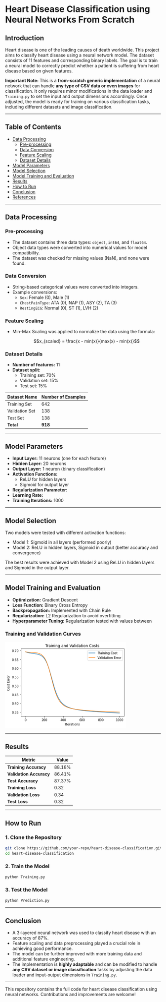 # Heart Disease Classification using Neural Networks From Scratch

## Introduction

Heart disease is one of the leading causes of death worldwide. This project aims to classify heart disease using a neural network model. The dataset consists of 11 features and corresponding binary labels. The goal is to train a neural model to correctly predict whether a patient is suffering from heart disease based on given features.

**Important Note:** This is a **from-scratch generic implementation** of a neural network that can handle **any type of CSV data or even images** for classification. It only requires minor modifications in the data loader and `Training.py` to set the input and output dimensions accordingly. Once adjusted, the model is ready for training on various classification tasks, including different datasets and image classification.

---

## Table of Contents

- [Data Processing](#data-processing)
  - [Pre-processing](#pre-processing)
  - [Data Conversion](#data-conversion)
  - [Feature Scaling](#feature-scaling)
  - [Dataset Details](#dataset-details)
- [Model Parameters](#model-parameters)
- [Model Selection](#model-selection)
- [Model Training and Evaluation](#model-training-and-evaluation)
- [Results](#results)
- [How to Run](#how-to-run)
- [Conclusion](#conclusion)
- [References](#references)

---

## Data Processing

### Pre-processing

- The dataset contains three data types: `object`, `int64`, and `float64`.
- Object data types were converted into numerical values for model compatibility.
- The dataset was checked for missing values (NaN), and none were found.

### Data Conversion

- String-based categorical values were converted into integers.
- Example conversions:
  - `Sex`: Female (0), Male (1)
  - `ChestPainType`: ATA (0), NAP (1), ASY (2), TA (3)
  - `RestingECG`: Normal (0), ST (1), LVH (2)

### Feature Scaling

- Min-Max Scaling was applied to normalize the data using the formula:
  ```math
  x_{scaled} = \frac{x - min(x)}{max(x) - min(x)}
  ```

### Dataset Details

- **Number of features:** 11
- **Dataset split:**
  - Training set: 70%
  - Validation set: 15%
  - Test set: 15%

| Dataset Name   | Number of Examples |
| -------------- | ------------------ |
| Training Set   | 642                |
| Validation Set | 138                |
| Test Set       | 138                |
| **Total**      | **918**            |

---

## Model Parameters

- **Input Layer:** 11 neurons (one for each feature)
- **Hidden Layer:** 20 neurons
- **Output Layer:** 1 neuron (binary classification)
- **Activation Functions:**
  - ReLU for hidden layers
  - Sigmoid for output layer
- **Regularization Parameter:**&#x20;
- **Learning Rate:**&#x20;
- **Training Iterations:** 1000

---

## Model Selection

Two models were tested with different activation functions:

- Model 1: Sigmoid in all layers (performed poorly)
- Model 2: ReLU in hidden layers, Sigmoid in output (better accuracy and convergence)

The best results were achieved with Model 2 using ReLU in hidden layers and Sigmoid in the output layer.

---

## Model Training and Evaluation

- **Optimization:** Gradient Descent
- **Loss Function:** Binary Cross Entropy
- **Backpropagation:** Implemented with Chain Rule
- **Regularization:** L2 Regularization to avoid overfitting
- **Hyperparameter Tuning:** Regularization  tested with values between&#x20;

### Training and Validation Curves
![Training and Validation Curves](Misc/cost_3LNN_0.05_0.0003.png)  

---

## Results

| Metric                  | Value  |
| ----------------------- | ------ |
| **Training Accuracy**   | 88.18% |
| **Validation Accuracy** | 86.41% |
| **Test Accuracy**       | 87.37% |
| **Training Loss**       | 0.32   |
| **Validation Loss**     | 0.34   |
| **Test Loss**           | 0.32   |

---

## How to Run

### 1. Clone the Repository

```bash
git clone https://github.com/your-repo/heart-disease-classification.git
cd heart-disease-classification
```

### 2. Train the Model

```bash
python Training.py
```

### 3. Test the Model

```bash
python Prediction.py
```

---

## Conclusion

- A 3-layered neural network was used to classify heart disease with an accuracy of 87%.
- Feature scaling and data preprocessing played a crucial role in achieving good performance.
- The model can be further improved with more training data and additional feature engineering.
- The implementation is **highly adaptable** and can be modified to handle **any CSV dataset or image classification** tasks by adjusting the data loader and input-output dimensions in `Training.py`.

---

This repository contains the full code for heart disease classification using neural networks. Contributions and improvements are welcome!

